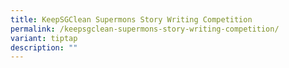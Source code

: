 ```yaml
---
title: KeepSGClean Supermons Story Writing Competition
permalink: /keepsgclean-supermons-story-writing-competition/
variant: tiptap
description: ""
---
```

